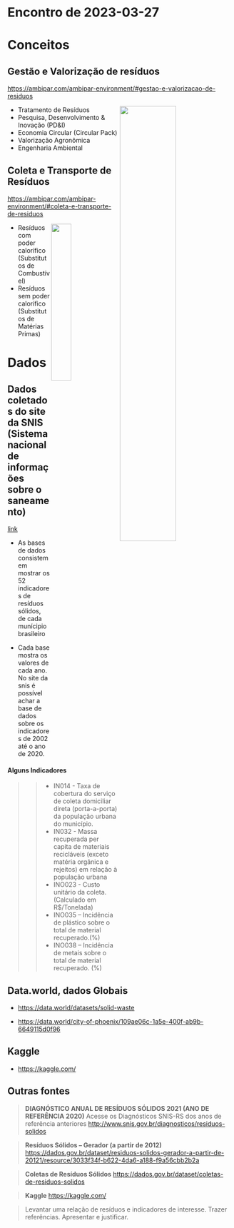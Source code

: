 # Encontro de 2023-03-27

# Conceitos
## Gestão e Valorização de resíduos
https://ambipar.com/ambipar-environment/#gestao-e-valorizacao-de-residuos

<p>
  <img src="https://ambipar.com/site2020/wp-content/uploads/2020/10/img_economia_circular.png" width="50%" align="right"/>
</p>

* Tratamento de Resíduos
* Pesquisa, Desenvolvimento & Inovação (PD&I)
* Economia Circular (Circular Pack)
* Valorização Agronômica
* Engenharia Ambiental

## Coleta e Transporte de Resíduos
https://ambipar.com/ambipar-environment/#coleta-e-transporte-de-residuos

<p>
  <img src="https://ambipar.com/site2020/wp-content/uploads/2020/10/icone_environment.png" width="30%" align="right"/>
</p>

* Resíduos com poder calorífico (Substitutos de Combustível)
* Resíduos sem poder calorífico (Substitutos de Matérias Primas)

# Dados
## Dados coletados do site da SNIS (Sistema nacional de informações sobre o saneamento) 

[link](http://www.snis.gov.br/diagnosticos/residuos-solidos)

* As bases de dados consistem em mostrar os 52 indicadores de resíduos sólidos, de cada munícipio brasileiro

* Cada base mostra os valores de cada ano. No site da snis é possível achar a base de dados sobre os indicadores de 2002 até o ano de 2020.

#### Alguns Indicadores

>> * IN014 - Taxa de cobertura do serviço de coleta domiciliar direta (porta-a-porta) da população urbana do município.
>> * IN032 - Massa recuperada per capita de materiais recicláveis (exceto matéria orgânica e rejeitos) em relação à população urbana
>> * INO023 -  Custo unitário da coleta. (Calculado em R$/Tonelada)
>> * INO035 – Incidência de plástico sobre o total de material recuperado.(%)
>> * INO038 – Incidência de metais sobre o total de material recuperado. (%)

## Data.world, dados Globais

* https://data.world/datasets/solid-waste

* https://data.world/city-of-phoenix/109ae06c-1a5e-400f-ab9b-6649115d0f96

## Kaggle

* https://kaggle.com/

## Outras fontes

> **DIAGNÓSTICO ANUAL DE RESÍDUOS SÓLIDOS 2021 (ANO DE REFERÊNCIA 2020)**
Acesse os Diagnósticos SNIS-RS dos anos de referência anteriores
http://www.snis.gov.br/diagnosticos/residuos-solidos

> **Resíduos Sólidos – Gerador (a partir de 2012)**
https://dados.gov.br/dataset/residuos-solidos-gerador-a-partir-de-20121/resource/3033f34f-b622-4da6-a188-f9a56cbb2b2a

> **Coletas de Resíduos Sólidos**
https://dados.gov.br/dataset/coletas-de-residuos-solidos

> **Kaggle**
https://kaggle.com/

> Levantar uma relação de resíduos e indicadores de interesse. Trazer referências. Apresentar e justificar.


